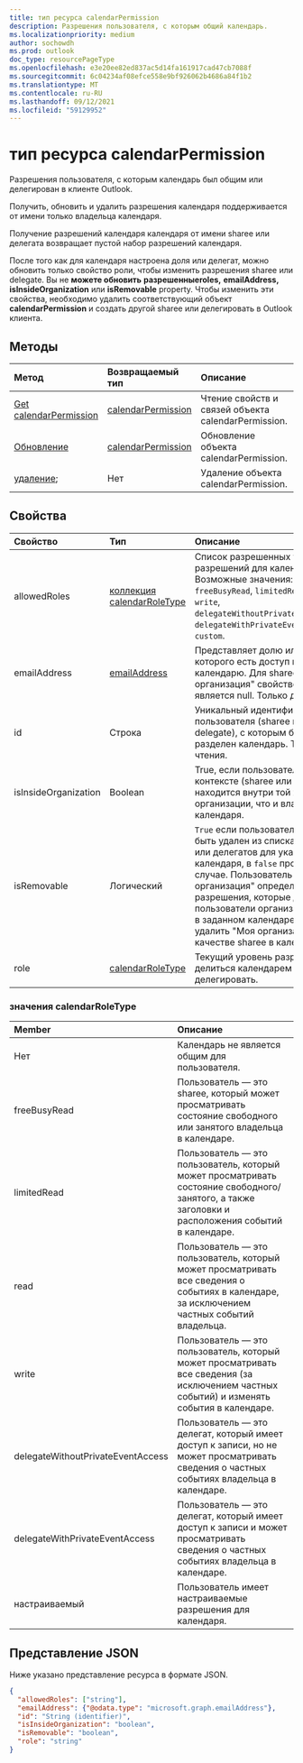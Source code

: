 ```yaml
---
title: тип ресурса calendarPermission
description: Разрешения пользователя, с которым общий календарь.
ms.localizationpriority: medium
author: sochowdh
ms.prod: outlook
doc_type: resourcePageType
ms.openlocfilehash: e3e20ee82ed837ac5d14fa161917cad47cb7088f
ms.sourcegitcommit: 6c04234af08efce558e9bf926062b4686a84f1b2
ms.translationtype: MT
ms.contentlocale: ru-RU
ms.lasthandoff: 09/12/2021
ms.locfileid: "59129952"
---
```

# <a name="calendarpermission-resource-type"></a>тип ресурса calendarPermission

Разрешения пользователя, с которым календарь был общим или делегирован в клиенте Outlook.

Получить, обновить и удалить разрешения календаря поддерживается от имени только владельца календаря.

Получение разрешений календаря календаря от имени sharee или делегата возвращает пустой набор разрешений календаря.

После того как для календаря настроена доля [](../api/calendarpermission-update.md) или делегат, можно обновить только свойство роли, чтобы изменить разрешения sharee или delegate.  Вы не **можете обновить** **разрешенныеroles,** **emailAddress,** **isInsideOrganization** или **isRemovable** property. Чтобы изменить эти свойства, [](../api/calendarpermission-delete.md) необходимо удалить соответствующий объект **calendarPermission** и создать другой sharee или делегировать в Outlook клиента.

## <a name="methods"></a>Методы

| Метод       | Возвращаемый тип | Описание |
|:-------------|:------------|:------------|
| [Get calendarPermission](../api/calendarpermission-get.md) | [calendarPermission](calendarpermission.md) | Чтение свойств и связей объекта calendarPermission. |
| [Обновление](../api/calendarpermission-update.md) | [calendarPermission](calendarpermission.md) | Обновление объекта calendarPermission. |
| [удаление](../api/calendarpermission-delete.md); | Нет | Удаление объекта calendarPermission. |

## <a name="properties"></a>Свойства

| Свойство     | Тип        | Описание |
|:-------------|:------------|:------------|
|allowedRoles|[коллекция calendarRoleType](#calendarroletype-values)| Список разрешенных уровней разрешений для календаря. Возможные значения: `none`, `freeBusyRead`, `limitedRead`, `read`, `write`, `delegateWithoutPrivateEventAccess`, `delegateWithPrivateEventAccess`, `custom`.|
|emailAddress|[emailAddress](emailaddress.md)| Представляет долю или делегат, у которого есть доступ к календарю. Для sharee "Моя организация" свойство **адресов** является null. Только для чтения. |
|id|Строка| Уникальный идентификатор пользователя (sharee или delegate), с которым был разделен календарь. Только для чтения.|
|isInsideOrganization|Boolean| True, если пользователь в контексте (sharee или delegate) находится внутри той же организации, что и владелец календаря.|
|isRemovable|Логический| `True` если пользователь может быть удален из списка участников или делегатов для указанного календаря, в `false` противном случае. Пользователь "Моя организация" определяет разрешения, которые другие пользователи организации имеют в заданном календаре. Нельзя удалить "Моя организация" в качестве sharee в календаре.|
|role|[calendarRoleType](#calendarroletype-values)| Текущий уровень разрешений для делиться календарем или делегировать. |

### <a name="calendarroletype-values"></a>значения calendarRoleType

| Member        | Описание |
|:--------------|:------------|
| Нет | Календарь не является общим для пользователя. |
| freeBusyRead | Пользователь — это sharee, который может просматривать состояние свободного или занятого владельца в календаре. |
| limitedRead | Пользователь — это пользователь, который может просматривать состояние свободного/занятого, а также заголовки и расположения событий в календаре. |
| read | Пользователь — это пользователь, который может просматривать все сведения о событиях в календаре, за исключением частных событий владельца. |
| write | Пользователь — это пользователь, который может просматривать все сведения (за исключением частных событий) и изменять события в календаре. |
| delegateWithoutPrivateEventAccess | Пользователь — это делегат, который имеет доступ к записи, но не может просматривать сведения о частных событиях владельца в календаре. |
| delegateWithPrivateEventAccess | Пользователь — это делегат, который имеет доступ к записи и может просматривать сведения о частных событиях владельца в календаре. |
| настраиваемый | Пользователь имеет настраиваемые разрешения для календаря. |


## <a name="json-representation"></a>Представление JSON

Ниже указано представление ресурса в формате JSON.

<!-- {
  "blockType": "resource",
  "@odata.type": "microsoft.graph.calendarPermission",
  "keyProperty": "id"
}-->

```json
{
  "allowedRoles": ["string"],
  "emailAddress": {"@odata.type": "microsoft.graph.emailAddress"},
  "id": "String (identifier)",
  "isInsideOrganization": "boolean",
  "isRemovable": "boolean",
  "role": "string"
}
```

<!-- uuid: 16cd6b66-4b1a-43a1-adaf-3a886856ed98
2019-02-04 14:57:30 UTC -->
<!-- {
  "type": "#page.annotation",
  "description": "calendarPermission resource",
  "keywords": "",
  "section": "documentation",
  "tocPath": ""
}-->
